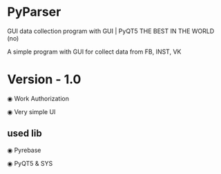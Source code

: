 # PyParser
 GUI data collection program with GUI | PyQT5
THE BEST IN THE WORLD (no)

A simple program with GUI for collect data from FB, INST, VK

# Version - 1.0
◉	Work Authorization

◉	Very simple UI

## used lib
◉	Pyrebase

◉	PyQT5 & SYS

